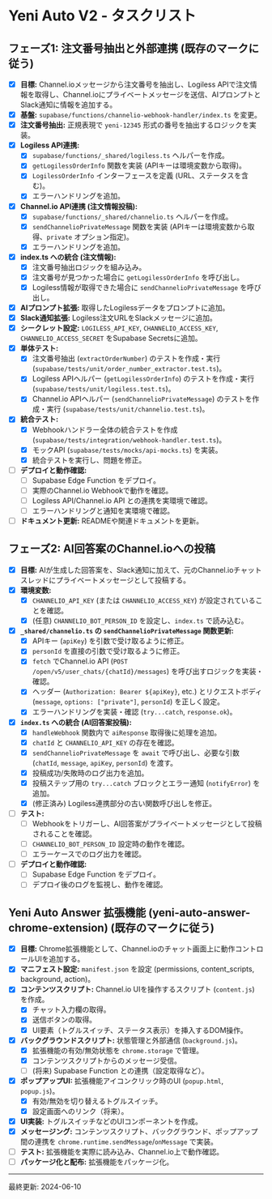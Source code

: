 # Yeni Auto V2 - タスクリスト

## フェーズ1: 注文番号抽出と外部連携 (既存のマークに従う)

-   [x] **目標:** Channel.ioメッセージから注文番号を抽出し、Logiless APIで注文情報を取得し、Channel.ioにプライベートメッセージを送信、AIプロンプトとSlack通知に情報を追加する。
-   [x] **基盤:** `supabase/functions/channelio-webhook-handler/index.ts` を変更。
-   [x] **注文番号抽出:** 正規表現で `yeni-12345` 形式の番号を抽出するロジックを実装。
-   [x] **Logiless API連携:**
    -   [x] `supabase/functions/_shared/logiless.ts` ヘルパーを作成。
    -   [x] `getLogilessOrderInfo` 関数を実装 (APIキーは環境変数から取得)。
    -   [x] `LogilessOrderInfo` インターフェースを定義 (URL、ステータスを含む)。
    -   [x] エラーハンドリングを追加。
-   [x] **Channel.io API連携 (注文情報投稿):**
    -   [x] `supabase/functions/_shared/channelio.ts` ヘルパーを作成。
    -   [x] `sendChannelioPrivateMessage` 関数を実装 (APIキーは環境変数から取得、`private` オプション指定)。
    -   [x] エラーハンドリングを追加。
-   [x] **index.ts への統合 (注文情報):**
    -   [x] 注文番号抽出ロジックを組み込み。
    -   [x] 注文番号が見つかった場合に `getLogilessOrderInfo` を呼び出し。
    -   [x] Logiless情報が取得できた場合に `sendChannelioPrivateMessage` を呼び出し。
-   [x] **AIプロンプト拡張:** 取得したLogilessデータをプロンプトに追加。
-   [x] **Slack通知拡張:** Logiless注文URLをSlackメッセージに追加。
-   [x] **シークレット設定:** `LOGILESS_API_KEY`, `CHANNELIO_ACCESS_KEY`, `CHANNELIO_ACCESS_SECRET` をSupabase Secretsに追加。
-   [x] **単体テスト:**
    -   [x] 注文番号抽出 (`extractOrderNumber`) のテストを作成・実行 (`supabase/tests/unit/order_number_extractor.test.ts`)。
    -   [x] Logiless APIヘルパー (`getLogilessOrderInfo`) のテストを作成・実行 (`supabase/tests/unit/logiless.test.ts`)。
    -   [x] Channel.io APIヘルパー (`sendChannelioPrivateMessage`) のテストを作成・実行 (`supabase/tests/unit/channelio.test.ts`)。
-   [x] **統合テスト:**
    -   [x] Webhookハンドラー全体の統合テストを作成 (`supabase/tests/integration/webhook-handler.test.ts`)。
    -   [x] モックAPI (`supabase/tests/mocks/api-mocks.ts`) を実装。
    -   [x] 統合テストを実行し、問題を修正。
-   [ ] **デプロイと動作確認:**
    -   [ ] Supabase Edge Function をデプロイ。
    -   [ ] 実際のChannel.io Webhookで動作を確認。
    -   [ ] Logiless API/Channel.io API との連携を実環境で確認。
    -   [ ] エラーハンドリングと通知を実環境で確認。
-   [ ] **ドキュメント更新:** READMEや関連ドキュメントを更新。

## フェーズ2: AI回答案のChannel.ioへの投稿

-   [x] **目標:** AIが生成した回答案を、Slack通知に加えて、元のChannel.ioチャットスレッドにプライベートメッセージとして投稿する。
-   [x] **環境変数:**
    -   [x] `CHANNELIO_API_KEY` (または `CHANNELIO_ACCESS_KEY`) が設定されていることを確認。
    -   [x] (任意) `CHANNELIO_BOT_PERSON_ID` を設定し、`index.ts` で読み込む。
-   [x] **`_shared/channelio.ts` の `sendChannelioPrivateMessage` 関数更新:**
    -   [x] APIキー (`apiKey`) を引数で受け取るように修正。
    -   [x] `personId` を直接の引数で受け取るように修正。
    -   [x] `fetch` でChannel.io API (`POST /open/v5/user_chats/{chatId}/messages`) を呼び出すロジックを実装・確認。
    -   [x] ヘッダー (`Authorization: Bearer ${apiKey}`, etc.) とリクエストボディ (`message`, `options: ["private"]`, `personId`) を正しく設定。
    -   [x] エラーハンドリングを実装・確認 (`try...catch`, `response.ok`)。
-   [x] **`index.ts` への統合 (AI回答案投稿):**
    -   [x] `handleWebhook` 関数内で `aiResponse` 取得後に処理を追加。
    -   [x] `chatId` と `CHANNELIO_API_KEY` の存在を確認。
    -   [x] `sendChannelioPrivateMessage` を `await` で呼び出し、必要な引数 (`chatId`, `message`, `apiKey`, `personId`) を渡す。
    -   [x] 投稿成功/失敗時のログ出力を追加。
    -   [x] 投稿ステップ用の `try...catch` ブロックとエラー通知 (`notifyError`) を追加。
    -   [x] (修正済み) Logiless連携部分の古い関数呼び出しを修正。
-   [ ] **テスト:**
    -   [ ] Webhookをトリガーし、AI回答案がプライベートメッセージとして投稿されることを確認。
    -   [ ] `CHANNELIO_BOT_PERSON_ID` 設定時の動作を確認。
    -   [ ] エラーケースでのログ出力を確認。
-   [ ] **デプロイと動作確認:**
    -   [ ] Supabase Edge Function をデプロイ。
    -   [ ] デプロイ後のログを監視し、動作を確認。

## Yeni Auto Answer 拡張機能 (yeni-auto-answer-chrome-extension) (既存のマークに従う)

-   [x] **目標:** Chrome拡張機能として、Channel.ioのチャット画面上に動作コントロールUIを追加する。
-   [x] **マニフェスト設定:** `manifest.json` を設定 (permissions, content_scripts, background, action)。
-   [x] **コンテンツスクリプト:** Channel.io UIを操作するスクリプト (`content.js`) を作成。
    -   [x] チャット入力欄の取得。
    -   [x] 送信ボタンの取得。
    -   [x] UI要素（トグルスイッチ、ステータス表示）を挿入するDOM操作。
-   [x] **バックグラウンドスクリプト:** 状態管理と外部通信 (`background.js`)。
    -   [x] 拡張機能の有効/無効状態を `chrome.storage` で管理。
    -   [x] コンテンツスクリプトからのメッセージ受信。
    -   [ ] (将来) Supabase Function との連携（設定取得など）。
-   [x] **ポップアップUI:** 拡張機能アイコンクリック時のUI (`popup.html`, `popup.js`)。
    -   [x] 有効/無効を切り替えるトグルスイッチ。
    -   [x] 設定画面へのリンク（将来）。
-   [x] **UI実装:** トグルスイッチなどのUIコンポーネントを作成。
-   [x] **メッセージング:** コンテンツスクリプト、バックグラウンド、ポップアップ間の連携を `chrome.runtime.sendMessage`/`onMessage` で実装。
-   [ ] **テスト:** 拡張機能を実際に読み込み、Channel.io上で動作確認。
-   [ ] **パッケージ化と配布:** 拡張機能をパッケージ化。

---
最終更新: 2024-06-10 